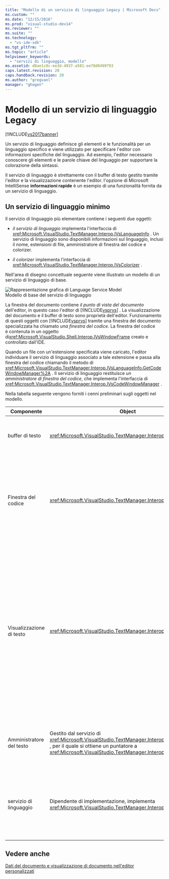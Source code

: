 ```yaml
---
title: "Modello di un servizio di linguaggio Legacy | Microsoft Docs"
ms.custom: ""
ms.date: "12/15/2016"
ms.prod: "visual-studio-dev14"
ms.reviewer: ""
ms.suite: ""
ms.technology: 
  - "vs-ide-sdk"
ms.tgt_pltfrm: ""
ms.topic: "article"
helpviewer_keywords: 
  - "servizi di linguaggio, modello"
ms.assetid: d8ae1c0c-ee3d-4937-a581-ee78d0499793
caps.latest.revision: 20
caps.handback.revision: 20
ms.author: "gregvanl"
manager: "ghogen"
---
```

# Modello di un servizio di linguaggio Legacy
[!INCLUDE[vs2017banner](../../code-quality/includes/vs2017banner.md)]

Un servizio di linguaggio definisce gli elementi e le funzionalità per un linguaggio specifico e viene utilizzato per specificare l'editor con informazioni specifiche del linguaggio.  Ad esempio, l'editor necessario conoscere gli elementi e le parole chiave del linguaggio per supportare la colorazione della sintassi.  
  
 Il servizio di linguaggio è strettamente con il buffer di testo gestito tramite l'editor e la visualizzazione contenente l'editor.  l'opzione di Microsoft IntelliSense **informazioni rapide** è un esempio di una funzionalità fornita da un servizio di linguaggio.  
  
## Un servizio di linguaggio minimo  
 Il servizio di linguaggio più elementare contiene i seguenti due oggetti:  
  
-   *il servizio di linguaggio* implementa l'interfaccia di <xref:Microsoft.VisualStudio.TextManager.Interop.IVsLanguageInfo> .  Un servizio di linguaggio sono disponibili informazioni sul linguaggio, inclusi il nome, estensioni di file, amministratore di finestra del codice e colorizer.  
  
-   *il colorizer* implementa l'interfaccia di <xref:Microsoft.VisualStudio.TextManager.Interop.IVsColorizer> .  
  
 Nell'area di disegno concettuale seguente viene illustrato un modello di un servizio di linguaggio di base.  
  
 ![Rappresentazione grafica di Language Service Model](../../extensibility/internals/media/vslanguageservicemodel.png "vsLanguageServiceModel")  
Modello di base del servizio di linguaggio  
  
 La finestra del documento contiene *il punto di vista del documento* dell'editor, in questo caso l'editor di [!INCLUDE[vsprvs](../../code-quality/includes/vsprvs_md.md)] .  La visualizzazione del documento e il buffer di testo sono proprietà dell'editor.  Funzionamento di questi oggetti con [!INCLUDE[vsprvs](../../code-quality/includes/vsprvs_md.md)] tramite una finestra del documento specializzata ha chiamato *una finestra del codice*.  La finestra del codice è contenuta in un oggetto di<xref:Microsoft.VisualStudio.Shell.Interop.IVsWindowFrame> creato e controllato dall'IDE.  
  
 Quando un file con un'estensione specificata viene caricato, l'editor individuare il servizio di linguaggio associato a tale estensione e passa alla finestra del codice chiamando il metodo di <xref:Microsoft.VisualStudio.TextManager.Interop.IVsLanguageInfo.GetCodeWindowManager%2A> .  Il servizio di linguaggio restituisce *un amministratore di finestra del codice*, che implementa l'interfaccia di <xref:Microsoft.VisualStudio.TextManager.Interop.IVsCodeWindowManager> .  
  
 Nella tabella seguente vengono forniti i cenni preliminari sugli oggetti nel modello.  
  
|Componente|Object|Funzione|  
|----------------|------------|--------------|  
|buffer di testo|<xref:Microsoft.VisualStudio.TextManager.Interop.VsTextBuffer>|Un flusso di testo di lettura\/scrittura Unicode.  È possibile che il testo utilizza altre codifiche.|  
|Finestra del codice|<xref:Microsoft.VisualStudio.TextManager.Interop.VsCodeWindow>|Una finestra del documento contenente uno o più visualizzazioni di testo.  Quando [!INCLUDE[vsprvs](../../code-quality/includes/vsprvs_md.md)] è in modalità \(MDI\) di interfaccia a documenti multipli \(MDI\), la finestra del codice è un figlio MDI.|  
|Visualizzazione di testo|<xref:Microsoft.VisualStudio.TextManager.Interop.VsTextView>|Una finestra che consente di esplorare e visualizzare il testo utilizzando la tastiera e il mouse.  Una visualizzazione di testo viene visualizzata all'utente come editor.  È possibile utilizzare le visualizzazioni di testo nelle finestre dell'editor comuni, nella finestra di output e nella finestra di controllo immediato.  Inoltre, è possibile configurare una o più visualizzazioni di testo all'interno di una finestra del codice.|  
|Amministratore del testo|Gestito dal servizio di <xref:Microsoft.VisualStudio.TextManager.Interop.SVsTextManager> , per il quale si ottiene un puntatore a <xref:Microsoft.VisualStudio.TextManager.Interop.IVsTextManager>|Un componente che gestisce le informazioni comuni condivise da tutti i componenti descritte in precedenza.|  
|servizio di linguaggio|Dipendente di implementazione, implementa <xref:Microsoft.VisualStudio.TextManager.Interop.IVsLanguageInfo>|Un oggetto che fornisce l'editor con informazioni specifiche del linguaggio come l'evidenziazione, il completamento delle istruzioni e la corrispondenza di parentesi graffe di sintassi.|  
  
## Vedere anche  
 [Dati del documento e visualizzazione di documento nell'editor personalizzati](../../extensibility/document-data-and-document-view-in-custom-editors.md)